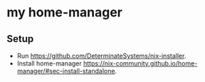 # my home-manager

## Setup

- Run https://github.com/DeterminateSystems/nix-installer.
- Install home-manager https://nix-community.github.io/home-manager/#sec-install-standalone.
